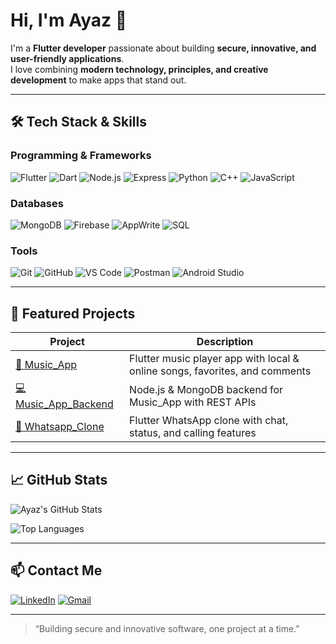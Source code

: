 # Hi, I'm Ayaz 👋

I'm a **Flutter developer** passionate about building **secure, innovative, and user-friendly applications**.  
I love combining **modern technology,  principles, and creative development** to make apps that stand out.  

---

## 🛠 Tech Stack & Skills

### Programming & Frameworks
![Flutter](https://img.shields.io/badge/Flutter-02569B?style=flat&logo=flutter&logoColor=white)
![Dart](https://img.shields.io/badge/Dart-0175C2?style=flat&logo=dart&logoColor=white)
![Node.js](https://img.shields.io/badge/Node.js-339933?style=flat&logo=node.js&logoColor=white)
![Express](https://img.shields.io/badge/Express.js-000000?style=flat&logo=express&logoColor=white)
![Python](https://img.shields.io/badge/Python-3776AB?style=flat&logo=python&logoColor=white)
![C++](https://img.shields.io/badge/C++-00599C?style=flat&logo=c%2B%2B&logoColor=white)
![JavaScript](https://img.shields.io/badge/JavaScript-F7DF1E?style=flat&logo=javascript&logoColor=black)

### Databases
![MongoDB](https://img.shields.io/badge/MongoDB-47A248?style=flat&logo=mongodb&logoColor=white)
![Firebase](https://img.shields.io/badge/Firebase-FFCA28?style=flat&logo=firebase&logoColor=black)
![AppWrite](https://img.shields.io/badge/AppWrite-FF007F?style=flat&logo=appwrite&logoColor=white)
![SQL](https://img.shields.io/badge/SQL-005C9C?style=flat&logo=mysql&logoColor=white)

### Tools
![Git](https://img.shields.io/badge/Git-F05032?style=flat&logo=git&logoColor=white)
![GitHub](https://img.shields.io/badge/GitHub-181717?style=flat&logo=github&logoColor=white)
![VS Code](https://img.shields.io/badge/VS%20Code-007ACC?style=flat&logo=visual-studio-code&logoColor=white)
![Postman](https://img.shields.io/badge/Postman-FF6C37?style=flat&logo=postman&logoColor=white)
![Android Studio](https://img.shields.io/badge/Android%20Studio-3DDC84?style=flat&logo=android-studio&logoColor=white)

---

## 📂 Featured Projects

| Project | Description |
|---------|-------------|
| [🎵 Music_App](https://github.com/ayaz-hs-dev/Music_App) | Flutter music player app with local & online songs, favorites, and comments |
| [💻 Music_App_Backend](https://github.com/ayaz-hs-dev/Music_App_Backend) | Node.js & MongoDB backend for Music_App with REST APIs |
| [📱 Whatsapp_Clone](https://github.com/ayaz-hs-dev/Whatsapp_Clone) | Flutter WhatsApp clone with chat, status, and calling features |


---

## 📈 GitHub Stats

![Ayaz's GitHub Stats](https://github-readme-stats.vercel.app/api?username=ayaz-hs-dev&show_icons=true&theme=radical)


![Top Languages](https://github-readme-stats.vercel.app/api/top-langs/?username=ayaz-hs-dev&layout=compact&theme=radical)

---

## 📫 Contact Me

[![LinkedIn](https://img.shields.io/badge/LinkedIn-0077B5?style=flat&logo=linkedin&logoColor=white)](https://www.linkedin.com/in/ayaz-hussain-shah-975534376)
[![Gmail](https://img.shields.io/badge/Gmail-D14836?style=flat&logo=gmail&logoColor=white)](mailto:ayaz.hussain.shah.dev@gmail.com)

---

> “Building secure and innovative software, one project at a time.”
